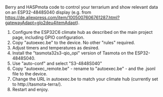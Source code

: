 Berry and HASPmota code to control your terrarium and show relevant data on an ESP32-4848S040 display (e.g. from https://de.aliexpress.com/item/1005007606761287.html?gatewayAdapt=glo2deu4itemAdapt). 
1) Configure the ESP32C6 climate hub as described on the main project page, including GPIO configuration.
3) Copy "autoexec.be" to the device. No other "rules" required.
4) Adjust timers and temperatures as desired.
5) Install the "tasmota32s3-qio_opi" version of Tasmota on the ESP32-4848S040.
6) Use "auto-conf" and select "S3-4848S040"
7) Copy "autoexec_remote.be" - rename to "autoexec.be" - and the .jsonl file to the device.
8) Change the URL in autoexec.be to match your climate hub (currently set to http://tasmota-terra/).
9) Restart and enjoy.
